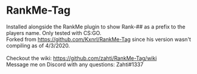 # RankMe-Tag
Installed alongside the RankMe plugin to show Rank-## as a prefix to the players name. Only tested with CS:GO.<br>
Forked from https://github.com/Kxnrl/RankMe-Tag since his version wasn't compiling as of 4/3/2020.<br>
<br>
Checkout the wiki: https://github.com/zahti/RankMe-Tag/wiki<br>
Message me on Discord with any questions: Zahti#1337<br>
